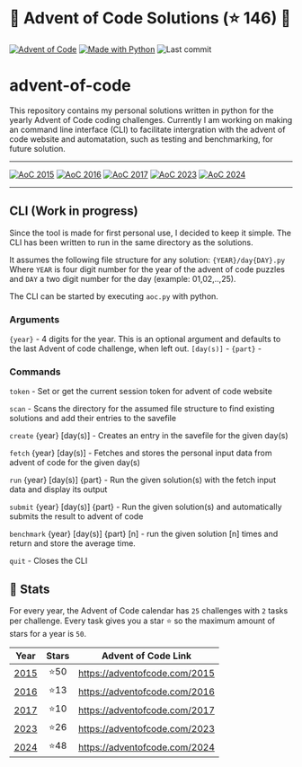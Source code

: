 # 🎄 Advent of Code Solutions <!-- sum of stars 1: begin -->(⭐ 146)<!-- sum of stars 1: end --> 🎄

[![Advent of Code](https://img.shields.io/badge/Advent%20of%20Code-ffff66?logo=adventofcode&logoColor=000)](<https://adventofcode.com/> "Advent of Code homepage")
[![Made with Python](https://img.shields.io/badge/Python->=3.10-blue?logo=python&logoColor=white)](<https://python.org> "Go to Python homepage")
![Last commit](https://img.shields.io/github/last-commit/Flizz95/advent-of-code "Last commit")

# advent-of-code

This repository contains my personal solutions written in python for the yearly Advent of Code coding challenges.
Currently I am working on making an command line interface (CLI) to facilitate intergration with the advent of code website and automatation, such as testing and benchmarking, for future solution. 

---
<!-- Badges of stars: start -->
[![AoC 2015](https://img.shields.io/badge/2015-⭐%2050-gray?logo=adventofcode&labelColor=8a2be2)](https://adventofcode.com/2015)
[![AoC 2016](https://img.shields.io/badge/2016-⭐%2013-gray?logo=adventofcode&labelColor=8a2be2)](https://adventofcode.com/2016)
[![AoC 2017](https://img.shields.io/badge/2017-⭐%2010-gray?logo=adventofcode&labelColor=8a2be2)](https://adventofcode.com/2017)
[![AoC 2023](https://img.shields.io/badge/2023-⭐%2026-gray?logo=adventofcode&labelColor=8a2be2)](https://adventofcode.com/2023)
[![AoC 2024](https://img.shields.io/badge/2024-⭐%2048-gray?logo=adventofcode&labelColor=8a2be2)](https://adventofcode.com/2024)  
<!-- Badges of stars: end -->
---

## CLI (Work in progress)

Since the tool is made for first personal use, I decided to keep it simple. The CLI has been written to run in the same directory as the solutions.

It assumes the following file structure for any solution:
```{YEAR}/day{DAY}.py```
Where `YEAR` is four digit number for the year of the advent of code puzzles and `DAY` a two digit number for the day (example: 01,02,..,25).

The CLI can be started by executing `aoc.py` with python.

### Arguments

`{year}` - 4 digits for the year. This is an optional argument and defaults to the last Advent of code challenge, when left out.
`[day(s)]` -
`{part}` -

### Commands

`token` - Set or get the current session token for advent of code website

`scan` - Scans the directory for the assumed file structure to find existing solutions and add their entries to the savefile

`create` {year} [day(s)] - Creates an entry in the savefile for the given day(s)

`fetch` {year} [day(s)] - Fetches and stores the personal input data from advent of code for the given day(s)

`run` {year} [day(s)] {part} - Run the given solution(s) with the fetch input data and display its output

`submit` {year} [day(s)] {part} - Run the given solution(s) and automatically submits the result to advent of code

`benchmark` {year} [day(s)] {part} [n] - run the given solution [n] times and return and store the average time. 

`quit` - Closes the CLI


## 🎄 Stats

For every year, the Advent of Code calendar has `25` challenges with `2` tasks per challenge. Every task gives you a
star ⭐️ so the maximum amount of stars for a year is `50`.

<!-- Table summary of years: begin -->
| Year | Stars | Advent of Code Link |
| :--: | :---: | :--: |
| [2015](year/2015) | ⭐️50  | https://adventofcode.com/2015 |
| [2016](year/2016) | ⭐️13  | https://adventofcode.com/2016 |
| [2017](year/2017) | ⭐️10  | https://adventofcode.com/2017 |
| [2023](year/2023) | ⭐️26  | https://adventofcode.com/2023 |
| [2024](year/2024) | ⭐️48  | https://adventofcode.com/2024 |
<!-- Table summary of years: end -->
